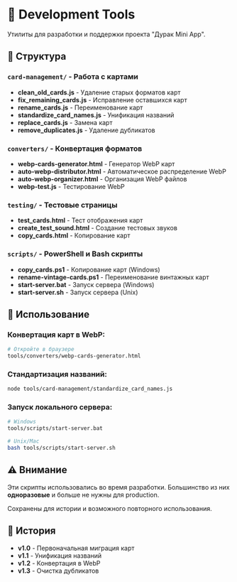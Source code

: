 # 🔧 Development Tools

Утилиты для разработки и поддержки проекта "Дурак Mini App".

## 📁 Структура

### `card-management/` - Работа с картами
- **clean_old_cards.js** - Удаление старых форматов карт
- **fix_remaining_cards.js** - Исправление оставшихся карт
- **rename_cards.js** - Переименование карт
- **standardize_card_names.js** - Унификация названий
- **replace_cards.js** - Замена карт
- **remove_duplicates.js** - Удаление дубликатов

### `converters/` - Конвертация форматов
- **webp-cards-generator.html** - Генератор WebP карт
- **auto-webp-distributor.html** - Автоматическое распределение WebP
- **auto-webp-organizer.html** - Организация WebP файлов
- **webp-test.js** - Тестирование WebP

### `testing/` - Тестовые страницы
- **test_cards.html** - Тест отображения карт
- **create_test_sound.html** - Создание тестовых звуков
- **copy_cards.html** - Копирование карт

### `scripts/` - PowerShell и Bash скрипты
- **copy_cards.ps1** - Копирование карт (Windows)
- **rename-vintage-cards.ps1** - Переименование винтажных карт
- **start-server.bat** - Запуск сервера (Windows)
- **start-server.sh** - Запуск сервера (Unix)

## 📝 Использование

### Конвертация карт в WebP:
```bash
# Откройте в браузере
tools/converters/webp-cards-generator.html
```

### Стандартизация названий:
```bash
node tools/card-management/standardize_card_names.js
```

### Запуск локального сервера:
```bash
# Windows
tools/scripts/start-server.bat

# Unix/Mac
bash tools/scripts/start-server.sh
```

## ⚠️ Внимание

Эти скрипты использовались во время разработки. Большинство из них **одноразовые** и больше не нужны для production.

Сохранены для истории и возможного повторного использования.

## 🔄 История

- **v1.0** - Первоначальная миграция карт
- **v1.1** - Унификация названий
- **v1.2** - Конвертация в WebP
- **v1.3** - Очистка дубликатов

